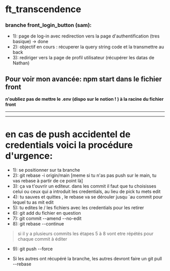 # ft_transcendence



### branche front_login_button (sam):
* 1): page de log-in avec redirection vers la page d'authentification  (tres basique) -> done
* 2): objectif en cours : récuperer la query string code et la transmettre au back
* 3): rediriger vers la page de profil utilisateur (récupérer les datas de Nathan) 

## Pour voir mon avancée: npm start dans le fichier front
__n'oubliez pas de mettre le .env (dispo sur le notion ! ) à la racine du fichier front__

________________________________________________________________________________________________________
________________________________________________________________________________________________________

# en cas de push accidentel de credentials voici la procédure d'urgence:
* 1): se positionner sur ta branche
* 2): git rebase -i origin/main [meme si tu n'as pas push sur le main, tu vas rebase à partir de ce point là]
* 3): ça va t'ouvrir un editeur. dans les commit il faut que tu choisisses celui ou ceux qui a introduit les credentials, au lieu de pick tu mets edit
* 4): tu sauves et quittes , le rebase va se dérouler jusqu `au commit pour lequel tu as mit edit
* 5): tu edites le / les fichiers avec les credentials pour les retirer
* 6): git add du fichier en question
* 7): git commit --amend --no-edit
* 8): git rebase --continue

> si il y a plusieurs commits les étapes 5 à 8 vont etre répétés pour chaque commit à éditer 

* 9): git push --force

* Si les autres ont récupéré la branche, les autres devront faire un git pull --rebase
